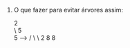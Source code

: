 1. O que fazer para evitar árvores assim:
      
     2    
      \            5  
       5    -->   / \ 
        \        2   8
         8
          